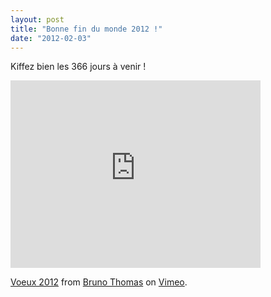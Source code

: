 ```yaml
---
layout: post
title: "Bonne fin du monde 2012 !"
date: "2012-02-03"
---
```


Kiffez bien les 366 jours à venir !

<iframe src="http://player.vimeo.com/video/34996746" width="400" height="300" frameborder="0"></iframe>

[Voeux 2012](http://vimeo.com/18583679) from [Bruno Thomas](http://vimeo.com/user2957287) on [Vimeo](http://vimeo.com).
